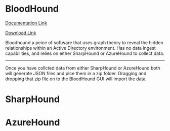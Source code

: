 # BloodHound

[Documentation Link](https://bloodhound.readthedocs.io/en/latest/index.html)

[Download Link](https://bloodhound.readthedocs.io/en/latest/index.html#install)

Bloodhound a peice of software that uses graph theory to reveal the hidden relationships within an Active Directory environment. Has no data ingest capabilities, and relies on either SharpHound or AzureHound to collect data.

---
Once you have collcted data from either SharpHound or AzureHound both will generate JSON files and plce them in a zip folder. Dragging and dropping that zip file on to the BloodHound GUI will import the data.
# SharpHound

# AzureHound
